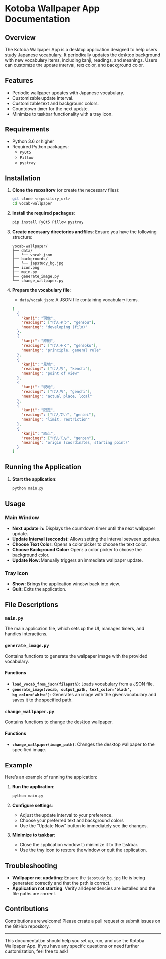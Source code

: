 
# Kotoba Wallpaper App Documentation

## Overview

The Kotoba Wallpaper App is a desktop application designed to help users study Japanese vocabulary. It periodically updates the desktop background with new vocabulary items, including kanji, readings, and meanings. Users can customize the update interval, text color, and background color.

## Features

- Periodic wallpaper updates with Japanese vocabulary.
- Customizable update interval.
- Customizable text and background colors.
- Countdown timer for the next update.
- Minimize to taskbar functionality with a tray icon.

## Requirements

- Python 3.6 or higher
- Required Python packages:
  - `PyQt5`
  - `Pillow`
  - `pystray`

## Installation

1. **Clone the repository** (or create the necessary files):
   ```bash
   git clone <repository_url>
   cd vocab-wallpaper
   ```

2. **Install the required packages**:
   ```bash
   pip install PyQt5 Pillow pystray
   ```

3. **Create necessary directories and files**:
   Ensure you have the following structure:
   ```
   vocab-wallpaper/
   ├── data/
   │   └── vocab.json
   ├── backgrounds/
   │   └── japstudy_bg.jpg
   ├── icon.png
   ├── main.py
   ├── generate_image.py
   └── change_wallpaper.py
   ```

4. **Prepare the vocabulary file**:
   - `data/vocab.json`: A JSON file containing vocabulary items.
   ```json
   [
     {
       "kanji": "現像",
       "readings": ["げんぞう", "genzou"],
       "meaning": "developing (film)"
     },
     {
       "kanji": "原則",
       "readings": ["げんそく", "gensoku"],
       "meaning": "principle, general rule"
     },
     {
       "kanji": "見地",
       "readings": ["けんち", "kenchi"],
       "meaning": "point of view"
     },
     {
       "kanji": "現地",
       "readings": ["げんち", "genchi"],
       "meaning": "actual place, local"
     },
     {
       "kanji": "限定",
       "readings": ["げんてい", "gentei"],
       "meaning": "limit, restriction"
     },
     {
       "kanji": "原点",
       "readings": ["げんてん", "genten"],
       "meaning": "origin (coordinates, starting point)"
     }
   ]
   ```

## Running the Application

1. **Start the application**:
   ```bash
   python main.py
   ```

## Usage

### Main Window

- **Next update in:** Displays the countdown timer until the next wallpaper update.
- **Update Interval (seconds):** Allows setting the interval between updates.
- **Choose Text Color:** Opens a color picker to choose the text color.
- **Choose Background Color:** Opens a color picker to choose the background color.
- **Update Now:** Manually triggers an immediate wallpaper update.

### Tray Icon

- **Show:** Brings the application window back into view.
- **Quit:** Exits the application.

## File Descriptions

### `main.py`

The main application file, which sets up the UI, manages timers, and handles interactions.

### `generate_image.py`

Contains functions to generate the wallpaper image with the provided vocabulary.

#### Functions

- **`load_vocab_from_json(filepath)`**: Loads vocabulary from a JSON file.
- **`generate_image(vocab, output_path, text_color='black', bg_color='white')`**: Generates an image with the given vocabulary and saves it to the specified path.

### `change_wallpaper.py`

Contains functions to change the desktop wallpaper.

#### Functions

- **`change_wallpaper(image_path)`**: Changes the desktop wallpaper to the specified image.

## Example

Here’s an example of running the application:

1. **Run the application**:
   ```bash
   python main.py
   ```

2. **Configure settings**:
   - Adjust the update interval to your preference.
   - Choose your preferred text and background colors.
   - Use the "Update Now" button to immediately see the changes.

3. **Minimize to taskbar**:
   - Close the application window to minimize it to the taskbar.
   - Use the tray icon to restore the window or quit the application.

## Troubleshooting

- **Wallpaper not updating**: Ensure the `japstudy_bg.jpg` file is being generated correctly and that the path is correct.
- **Application not starting**: Verify all dependencies are installed and the file paths are correct.

## Contributions

Contributions are welcome! Please create a pull request or submit issues on the GitHub repository.

---

This documentation should help you set up, run, and use the Kotoba Wallpaper App. If you have any specific questions or need further customization, feel free to ask!